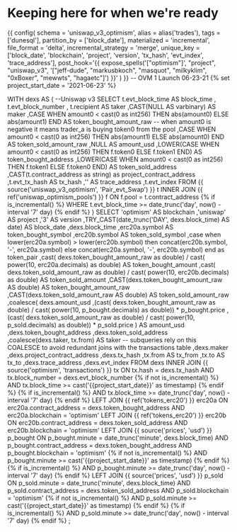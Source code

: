 # Keeping here for when we're ready

{{ config(
    schema = 'uniswap_v3_optimism',
    alias = alias('trades'),
    tags = ['dunesql'],
    partition_by = ['block_date'],
    materialized = 'incremental',
    file_format = 'delta',
    incremental_strategy = 'merge',
    unique_key = ['block_date', 'blockchain', 'project', 'version', 'tx_hash', 'evt_index', 'trace_address'],
    post_hook='{{ expose_spells(\'["optimism"]\',
                                "project",
                                "uniswap_v3",
                                \'["jeff-dude", "markusbkoch", "masquot", "milkyklim", "0xBoxer", "mewwts", "hagaetc"]\') }}'
    )
}}
-- OVM 1 Launch 06-23-21
{% set project_start_date = '2021-06-23' %}

WITH dexs AS
(
    --Uniswap v3
    SELECT
        t.evt_block_time AS block_time
        , t.evt_block_number
        , t.recipient AS taker
        ,CAST(NULL AS varbinary) AS maker
        ,CASE WHEN amount0 < cast(0 as int256) THEN abs(amount0) ELSE abs(amount1) END AS token_bought_amount_raw -- when amount0 is negative it means trader_a is buying token0 from the pool
        ,CASE WHEN amount0 < cast(0 as int256) THEN abs(amount1) ELSE abs(amount0) END AS token_sold_amount_raw
        ,NULL AS amount_usd
        ,LOWER(CASE WHEN amount0 < cast(0 as int256) THEN f.token0 ELSE f.token1 END) AS token_bought_address
        ,LOWER(CASE WHEN amount0 < cast(0 as int256) THEN f.token1 ELSE f.token0 END) AS token_sold_address
        ,CAST(t.contract_address as string) as project_contract_address
        ,t.evt_tx_hash AS tx_hash
        ,'' AS trace_address
        ,t.evt_index
    FROM
        {{ source('uniswap_v3_optimism', 'Pair_evt_Swap') }} t
    INNER JOIN {{ ref('uniswap_optimism_pools') }} f
        ON f.pool = t.contract_address
    {% if is_incremental() %}
    WHERE t.evt_block_time >= date_trunc('day', now() - interval '7' day)
    {% endif %}
)
SELECT
    'optimism' AS blockchain
    ,'uniswap' AS project
    ,'3' AS version
    ,TRY_CAST(date_trunc('DAY', dexs.block_time) AS date) AS block_date
    ,dexs.block_time
    ,erc20a.symbol AS token_bought_symbol
    ,erc20b.symbol AS token_sold_symbol
    ,case
        when lower(erc20a.symbol) > lower(erc20b.symbol) then concat(erc20b.symbol, '-', erc20a.symbol)
        else concat(erc20a.symbol, '-', erc20b.symbol)
    end as token_pair
    ,cast( dexs.token_bought_amount_raw as double) / cast( power(10, erc20a.decimals) as double) AS token_bought_amount
    ,cast( dexs.token_sold_amount_raw as double) / cast( power(10, erc20b.decimals) as double) AS token_sold_amount
    ,CAST(dexs.token_bought_amount_raw AS double) AS token_bought_amount_raw
    ,CAST(dexs.token_sold_amount_raw AS double) AS token_sold_amount_raw
    ,coalesce(
        dexs.amount_usd
        ,(cast( dexs.token_bought_amount_raw as double) / cast( power(10, p_bought.decimals) as double)) * p_bought.price
        ,(cast( dexs.token_sold_amount_raw as double) / cast( power(10, p_sold.decimals) as double)) * p_sold.price
    ) AS amount_usd
    ,dexs.token_bought_address
    ,dexs.token_sold_address
    ,coalesce(dexs.taker, tx.from) AS taker -- subqueries rely on this COALESCE to avoid redundant joins with the transactions table
    ,dexs.maker
    ,dexs.project_contract_address
    ,dexs.tx_hash
    ,tx.from AS tx_from
    ,tx.to AS tx_to
    ,dexs.trace_address
    ,dexs.evt_index
FROM dexs
INNER JOIN {{ source('optimism', 'transactions') }} tx
    ON tx.hash = dexs.tx_hash
    AND tx.block_number = dexs.evt_block_number
    {% if not is_incremental() %}
    AND tx.block_time >= cast('{{project_start_date}}' as timestamp)
    {% endif %}
    {% if is_incremental() %}
    AND tx.block_time >= date_trunc('day', now() - interval '7' day)
    {% endif %}
LEFT JOIN {{ ref('tokens_erc20') }} erc20a
    ON erc20a.contract_address = dexs.token_bought_address 
    AND erc20a.blockchain = 'optimism'
LEFT JOIN {{ ref('tokens_erc20') }} erc20b
    ON erc20b.contract_address = dexs.token_sold_address
    AND erc20b.blockchain = 'optimism'
LEFT JOIN {{ source('prices', 'usd') }} p_bought
    ON p_bought.minute = date_trunc('minute', dexs.block_time)
    AND p_bought.contract_address = dexs.token_bought_address
    AND p_bought.blockchain = 'optimism'
    {% if not is_incremental() %}
    AND p_bought.minute >= cast('{{project_start_date}}' as timestamp)
    {% endif %}
    {% if is_incremental() %}
    AND p_bought.minute >= date_trunc('day', now() - interval '7' day)
    {% endif %}
LEFT JOIN {{ source('prices', 'usd') }} p_sold
    ON p_sold.minute = date_trunc('minute', dexs.block_time)
    AND p_sold.contract_address = dexs.token_sold_address
    AND p_sold.blockchain = 'optimism'
    {% if not is_incremental() %}
    AND p_sold.minute >= cast('{{project_start_date}}' as timestamp)
    {% endif %}
    {% if is_incremental() %}
    AND p_sold.minute >= date_trunc('day', now() - interval '7' day)
    {% endif %}
;